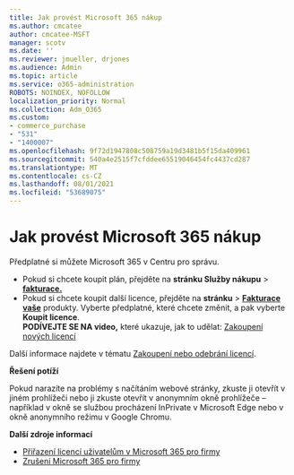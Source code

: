 ```yaml
---
title: Jak provést Microsoft 365 nákup
ms.author: cmcatee
author: cmcatee-MSFT
manager: scotv
ms.date: ''
ms.reviewer: jmueller, drjones
ms.audience: Admin
ms.topic: article
ms.service: o365-administration
ROBOTS: NOINDEX, NOFOLLOW
localization_priority: Normal
ms.collection: Adm_O365
ms.custom:
- commerce_purchase
- "531"
- "1400007"
ms.openlocfilehash: 9f72d1947808c508759a19d3481b5f15da409961
ms.sourcegitcommit: 540a4e2515f7cfddee65519046454fc4437cd287
ms.translationtype: MT
ms.contentlocale: cs-CZ
ms.lasthandoff: 08/01/2021
ms.locfileid: "53689075"
---
```

# <a name="how-to-make-a-microsoft-365-purchase"></a>Jak provést Microsoft 365 nákup

Předplatné si můžete Microsoft 365 v Centru pro správu.
  
- Pokud si chcete koupit plán, přejděte na **stránku Služby nákupu** \> **[fakturace.](https://go.microsoft.com/fwlink/p/?linkid=868433)**
- Pokud si chcete koupit další licence, přejděte na **stránku** \> **[Fakturace vaše](https://go.microsoft.com/fwlink/p/?linkid=842054)** produkty. Vyberte předplatné, které chcete změnit, a pak vyberte **Koupit licence**.\
**PODÍVEJTE SE NA video,** které ukazuje, jak to udělat: [Zakoupení nových licencí](https://go.microsoft.com/fwlink/p/?linkid=2154857)
  
Další informace najdete v tématu [Zakoupení nebo odebrání licencí](/microsoft-365/commerce/licenses/buy-licenses).

**Řešení potíží**

Pokud narazíte na problémy s načítáním webové stránky, zkuste ji otevřít v jiném prohlížeči nebo ji zkuste otevřít v anonymním okně prohlížeče – například v okně se službou procházení InPrivate v Microsoft Edge nebo v okně anonymního režimu v Google Chromu.

**Další zdroje informací**
  
- [Přiřazení licencí uživatelům v Microsoft 365 pro firmy](/microsoft-365/admin/add-users/add-users)
- [Zrušení Microsoft 365 pro firmy](/microsoft-365/commerce/subscriptions/cancel-your-subscription)